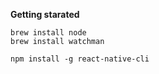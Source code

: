 **Getting starated**

```
brew install node
brew install watchman

npm install -g react-native-cli
```

